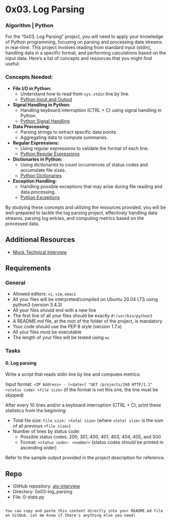 # 0x03. Log Parsing

### Algorithm | Python

For the “0x03. Log Parsing” project, you will need to apply your knowledge of Python programming, focusing on parsing and processing data streams in real-time. This project involves reading from standard input (stdin), handling data in a specific format, and performing calculations based on the input data. Here’s a list of concepts and resources that you might find useful:

### Concepts Needed:
- **File I/O in Python:**
  - Understand how to read from `sys.stdin` line by line.
  - [Python Input and Output](https://docs.python.org/3/tutorial/inputoutput.html)
- **Signal Handling in Python:**
  - Handling keyboard interruption (CTRL + C) using signal handling in Python.
  - [Python Signal Handling](https://docs.python.org/3/library/signal.html)
- **Data Processing:**
  - Parsing strings to extract specific data points.
  - Aggregating data to compute summaries.
- **Regular Expressions:**
  - Using regular expressions to validate the format of each line.
  - [Python Regular Expressions](https://docs.python.org/3/library/re.html)
- **Dictionaries in Python:**
  - Using dictionaries to count occurrences of status codes and accumulate file sizes.
  - [Python Dictionaries](https://docs.python.org/3/tutorial/datastructures.html#dictionaries)
- **Exception Handling:**
  - Handling possible exceptions that may arise during file reading and data processing.
  - [Python Exceptions](https://docs.python.org/3/tutorial/errors.html)

By studying these concepts and utilizing the resources provided, you will be well-prepared to tackle the log parsing project, effectively handling data streams, parsing log entries, and computing metrics based on the processed data.

## Additional Resources
- [Mock Technical Interview](https://alx-interview.com)

## Requirements
### General
- Allowed editors: `vi`, `vim`, `emacs`
- All your files will be interpreted/compiled on Ubuntu 20.04 LTS using python3 (version 3.4.3)
- All your files should end with a new line
- The first line of all your files should be exactly `#!/usr/bin/python3`
- A README.md file, at the root of the folder of the project, is mandatory
- Your code should use the PEP 8 style (version 1.7.x)
- All your files must be executable
- The length of your files will be tested using `wc`

### Tasks
#### 0. Log parsing
Write a script that reads stdin line by line and computes metrics:

Input format: `<IP Address> - [<date>] "GET /projects/260 HTTP/1.1" <status code> <file size>` (if the format is not this one, the line must be skipped)

After every 10 lines and/or a keyboard interruption (CTRL + C), print these statistics from the beginning:
- Total file size: `File size: <total size>` (where `<total size>` is the sum of all previous `<file size>`)
- Number of lines by status code:
  - Possible status codes: 200, 301, 400, 401, 403, 404, 405, and 500
  - Format: `<status code>: <number>` (status codes should be printed in ascending order)

Refer to the sample output provided in the project description for reference.

## Repo
- GitHub repository: [alx-interview](https://github.com/alx-interview)
- Directory: 0x03-log_parsing
- File: 0-stats.py
```

You can copy and paste this content directly into your README.md file on GitHub. Let me know if there's anything else you need!